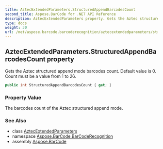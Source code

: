 ```yaml
---
title: AztecExtendedParameters.StructuredAppendBarcodesCount
second_title: Aspose.BarCode for .NET API Reference
description: AztecExtendedParameters property. Gets the Aztec structured append mode barcodes count. Default value is 0. Count must be a value from 1 to 26
type: docs
weight: 30
url: /net/aspose.barcode.barcoderecognition/aztecextendedparameters/structuredappendbarcodescount/
---
```

## AztecExtendedParameters.StructuredAppendBarcodesCount property

Gets the Aztec structured append mode barcodes count. Default value is 0. Count must be a value from 1 to 26.

```csharp
public int StructuredAppendBarcodesCount { get; }
```

### Property Value

The barcodes count of the Aztec structured append mode.

### See Also

* class [AztecExtendedParameters](../)
* namespace [Aspose.BarCode.BarCodeRecognition](../../../aspose.barcode.barcoderecognition/)
* assembly [Aspose.BarCode](../../../)


